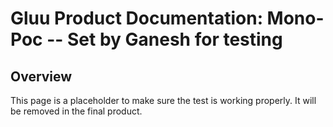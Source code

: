 # Gluu Product Documentation: Mono-Poc -- Set by Ganesh for testing

## Overview

This page is a placeholder to make sure the test is working properly. It will be removed in the final product.


